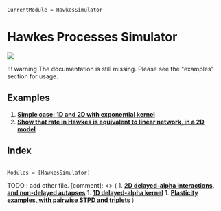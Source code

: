 ```@meta
CurrentModule = HawkesSimulator
```

# Hawkes Processes Simulator

[![](https://img.shields.io/static/v1?logo=GitHub&label=Open%20on%20GitHub&message=HawkesSimulator.jl&color=blue)](https://github.com/dylanfesta/HawkesSimulator.jl)

!!! warning
    The documentation is still missing. Please see the "examples" section for usage.

## Examples

1. [**Simple case: 1D and 2D with exponential kernel**](./exp_1and2D.md) 
1. [**Show that rate in Hawkes is equivalent to linear network, in a 2D model**](./hawkes_vs_2D_linear.md)

## Index

```@index
```

```@autodocs
Modules = [HawkesSimulator]
```

TODO : add other  file.
[comment]: <> ( 1. [**2D delayed-alpha interactions, and non-delayed autapses**](./2d_delay_autapses.md) 1. [**1D delayed-alpha kernel**](./alphadelay.md) 1. [**Plasticity examples, with pairwise STPD and triplets**](./plasticty_STDP.md) )
